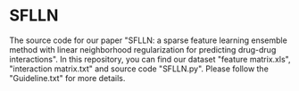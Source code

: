# SFLLN
The source code for our paper "SFLLN: a sparse feature learning ensemble method with linear neighborhood regularization for predicting drug-drug interactions". In this repository, you can find our dataset "feature matrix.xls", "interaction matrix.txt" and source code "SFLLN.py". Please follow the "Guideline.txt" for more details. 
